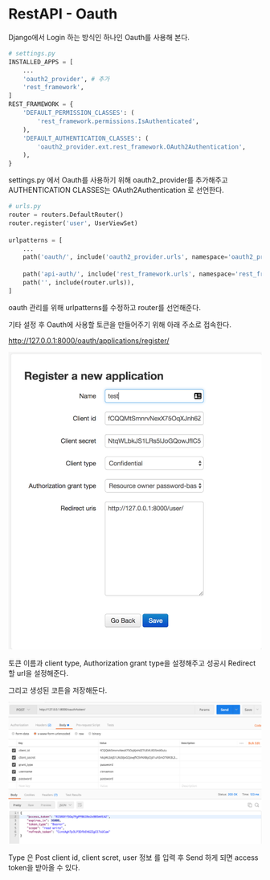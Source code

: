 # RestAPI - Oauth

Django에서 Login 하는 방식인 하나인 Oauth를 사용해 본다.



```python
# settings.py
INSTALLED_APPS = [
    ...
    'oauth2_provider', # 추가
    'rest_framework',
]
REST_FRAMEWORK = { 
    'DEFAULT_PERMISSION_CLASSES': (
        'rest_framework.permissions.IsAuthenticated',
    ),
    'DEFAULT_AUTHENTICATION_CLASSES': (
        'oauth2_provider.ext.rest_framework.OAuth2Authentication',
    ), 
}
```

settings.py 에서 Oauth를 사용하기 위해 oauth2_provider를 추가해주고 AUTHENTICATION CLASSES는 OAuth2Authentication 로 선언한다.



```python
# urls.py
router = routers.DefaultRouter()
router.register('user', UserViewSet)

urlpatterns = [
	...
    path('oauth/', include('oauth2_provider.urls', namespace='oauth2_provider')),
    
    path('api-auth/', include('rest_framework.urls', namespace='rest_framework')),
    path('', include(router.urls)),
]
```

oauth 관리를 위해 urlpatterns를 수정하고 router를 선언해준다.



기타 설정 후 Oauth에 사용할 토큰을 만들어주기 위해 아래 주소로 접속한다.

http://127.0.0.1:8000/oauth/applications/register/



![](../img/django-oauth-token.png)

토큰 이름과 client type, Authorization grant type을 설정해주고 성공시 Redirect 할 url을 설정해준다.

그리고 생성된 코튼을 저장해둔다.



![](../img/django-oauth-postman-01.png)

Type 은 Post client id, client scret, user 정보 를 입력 후 Send 하게 되면 access token을 받아올 수 있다.